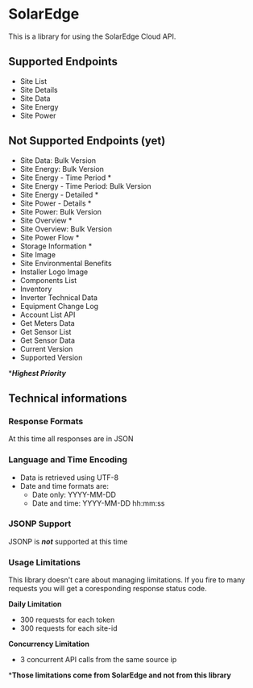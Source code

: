 # SolarEdge
This is a library for using the SolarEdge Cloud API.

## Supported Endpoints
- Site List
- Site Details
- Site Data
- Site Energy
- Site Power

## Not Supported Endpoints (yet)
- Site Data: Bulk Version
- Site Energy: Bulk Version
- Site Energy - Time Period *
- Site Energy - Time Period: Bulk Version
- Site Energy - Detailed *
- Site Power - Details *
- Site Power: Bulk Version
- Site Overview *
- Site Overview: Bulk Version
- Site Power Flow *
- Storage Information *
- Site Image
- Site Environmental Benefits
- Installer Logo Image
- Components List
- Inventory
- Inverter Technical Data
- Equipment Change Log
- Account List API
- Get Meters Data
- Get Sensor List
- Get Sensor Data
- Current Version
- Supported Version

****Highest Priority***

## Technical informations
### Response Formats
At this time all responses are in JSON

### Language and Time Encoding
- Data is retrieved using UTF-8
- Date and time formats are:
  - Date only: YYYY-MM-DD
  - Date and time: YYYY-MM-DD hh:mm:ss

### JSONP Support
JSONP is ***not*** supported at this time

### Usage Limitations
This library doesn't care about managing limitations.
If you fire to many requests you will get a coresponding response status code.

**Daily Limitation**
- 300 requests for each token
- 300 requests for each site-id

**Concurrency Limitation**
- 3 concurrent API calls from the same source ip

***Those limitations come from SolarEdge and not from this library**
